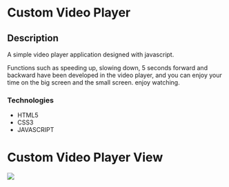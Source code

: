 # Custom Video Player

## Description

A simple video player application designed with javascript.

Functions such as speeding up, slowing down, 5 seconds forward and backward have been developed in the video player, and you can enjoy your time on the big screen and the small screen. enjoy watching.

### Technologies

- HTML5
- CSS3
- JAVASCRIPT

# Custom Video Player View

<img src="images/screen-view.gif">
